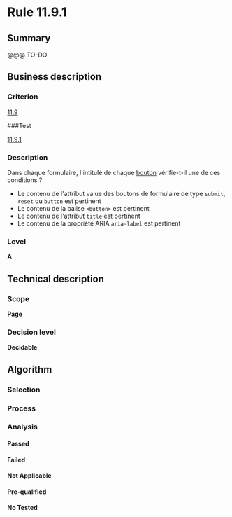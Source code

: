 # Rule 11.9.1

## Summary

@@@ TO-DO

## Business description

### Criterion

[11.9](http://references.modernisation.gouv.fr/referentiel-technique-0#crit-11-9)

###Test

[11.9.1](http://references.modernisation.gouv.fr/referentiel-technique-0#test-11-9-1)

### Description

Dans chaque formulaire, l'intitul&eacute; de chaque <a href="http://references.modernisation.gouv.fr/referentiel-technique-0#mBtnForm">bouton</a> v&eacute;rifie-t-il une de ces conditions ? 
 
 *  Le contenu de l'attribut value des boutons de formulaire de type `submit`, `reset` ou `button` est pertinent 
 *  Le contenu de la balise `<button>` est pertinent 
 *  Le contenu de l'attribut `title` est pertinent 
 * Le contenu de la propri&eacute;t&eacute; ARIA `aria-label` est pertinent 


### Level

**A**

## Technical description

### Scope

**Page**

### Decision level

**Decidable**

## Algorithm

### Selection

### Process

### Analysis

#### Passed

#### Failed

#### Not Applicable

#### Pre-qualified

#### No Tested 






